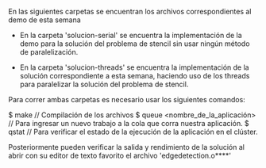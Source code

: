 En las siguientes carpetas se encuentran los archivos correspondientes al demo de esta semana

- En la carpeta 'solucion-serial' se encuentra la implementación de la demo para la solución del problema de stencil sin usar ningún método de paralelización.

- En la carpeta 'solucion-threads' se encuentra la implementación de la solución correspondiente a esta semana, haciendo uso de los threads para paralelizar la solución del problema de stencil.

Para correr ambas carpetas es necesario usar los siguientes comandos:

$ make // Compilación de los archivos
$ queue <nombre_de_la_aplicación> // Para ingresar un nuevo trabajo a la cola que corra nuestra aplicación.
$ qstat // Para verificar el estado de la ejecución de la aplicación en el clúster.

Posteriormente pueden verificar la salida y rendimiento de la solución al abrir con su editor de texto favorito el archivo 'edgedetection.o****'

